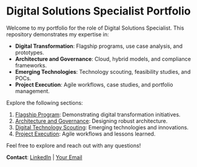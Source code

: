 # Digital Solutions Specialist Portfolio

Welcome to my portfolio for the role of Digital Solutions Specialist. This repository demonstrates my expertise in:
- **Digital Transformation**: Flagship programs, use case analysis, and prototypes.
- **Architecture and Governance**: Cloud, hybrid models, and compliance frameworks.
- **Emerging Technologies**: Technology scouting, feasibility studies, and POCs.
- **Project Execution**: Agile workflows, case studies, and portfolio management.

Explore the following sections:
1. [Flagship Program](flagship-program/README.md): Demonstrating digital transformation initiatives.
2. [Architecture and Governance](architecture-and-governance/README.md): Designing robust architecture.
3. [Digital Technology Scouting](digital-technology-scouting/README.md): Emerging technologies and innovations.
4. [Project Execution](digital-projects-execution/README.md): Agile workflows and lessons learned.

Feel free to explore and reach out with any questions!

**Contact**: [LinkedIn](https://linkedin.com/in/wjahatsyed) | [Your Email](mailto:wajahatsyed1257@gmail.com)
